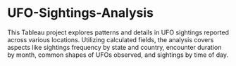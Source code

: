 # UFO-Sightings-Analysis
This Tableau project explores patterns and details in UFO sightings reported across various locations. Utilizing calculated fields, the analysis covers aspects like sightings frequency by state and country, encounter duration by month, common shapes of UFOs observed, and sightings by time of day.
